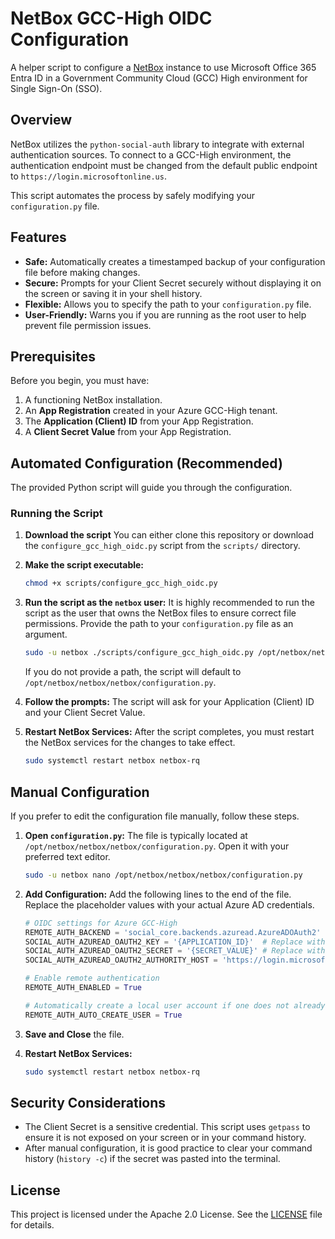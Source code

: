 # NetBox GCC-High OIDC Configuration

A helper script to configure a [NetBox](https://github.com/netbox-community/netbox) instance to use Microsoft Office 365 Entra ID in a Government Community Cloud (GCC) High environment for Single Sign-On (SSO).

## Overview

NetBox utilizes the `python-social-auth` library to integrate with external authentication sources. To connect to a GCC-High environment, the authentication endpoint must be changed from the default public endpoint to `https://login.microsoftonline.us`.

This script automates the process by safely modifying your `configuration.py` file.

## Features

-   **Safe:** Automatically creates a timestamped backup of your configuration file before making changes.
-   **Secure:** Prompts for your Client Secret securely without displaying it on the screen or saving it in your shell history.
-   **Flexible:** Allows you to specify the path to your `configuration.py` file.
-   **User-Friendly:** Warns you if you are running as the root user to help prevent file permission issues.

## Prerequisites

Before you begin, you must have:

1.  A functioning NetBox installation.
2.  An **App Registration** created in your Azure GCC-High tenant.
3.  The **Application (Client) ID** from your App Registration.
4.  A **Client Secret Value** from your App Registration.

## Automated Configuration (Recommended)

The provided Python script will guide you through the configuration.

### Running the Script

1.  **Download the script**
    You can either clone this repository or download the `configure_gcc_high_oidc.py` script from the `scripts/` directory.

2.  **Make the script executable:**
    ```bash
    chmod +x scripts/configure_gcc_high_oidc.py
    ```

3.  **Run the script as the `netbox` user:**
    It is highly recommended to run the script as the user that owns the NetBox files to ensure correct file permissions. Provide the path to your `configuration.py` file as an argument.

    ```bash
    sudo -u netbox ./scripts/configure_gcc_high_oidc.py /opt/netbox/netbox/netbox/configuration.py
    ```
    If you do not provide a path, the script will default to `/opt/netbox/netbox/netbox/configuration.py`.

4.  **Follow the prompts:**
    The script will ask for your Application (Client) ID and your Client Secret Value.

5.  **Restart NetBox Services:**
    After the script completes, you must restart the NetBox services for the changes to take effect.
    ```bash
    sudo systemctl restart netbox netbox-rq
    ```

## Manual Configuration

If you prefer to edit the configuration file manually, follow these steps.

1.  **Open `configuration.py`:**
    The file is typically located at `/opt/netbox/netbox/netbox/configuration.py`. Open it with your preferred text editor.
    ```bash
    sudo -u netbox nano /opt/netbox/netbox/netbox/configuration.py
    ```

2.  **Add Configuration:**
    Add the following lines to the end of the file. Replace the placeholder values with your actual Azure AD credentials.

    ```python
    # OIDC settings for Azure GCC-High
    REMOTE_AUTH_BACKEND = 'social_core.backends.azuread.AzureADOAuth2'
    SOCIAL_AUTH_AZUREAD_OAUTH2_KEY = '{APPLICATION_ID}'  # Replace with your Azure AD Application (Client) ID
    SOCIAL_AUTH_AZUREAD_OAUTH2_SECRET = '{SECRET_VALUE}' # Replace with your Azure AD Client Secret Value
    SOCIAL_AUTH_AZUREAD_OAUTH2_AUTHORITY_HOST = 'https://login.microsoftonline.us'

    # Enable remote authentication
    REMOTE_AUTH_ENABLED = True

    # Automatically create a local user account if one does not already exist
    REMOTE_AUTH_AUTO_CREATE_USER = True
    ```

3.  **Save and Close** the file.

4.  **Restart NetBox Services:**
    ```bash
    sudo systemctl restart netbox netbox-rq
    ```

## Security Considerations

-   The Client Secret is a sensitive credential. This script uses `getpass` to ensure it is not exposed on your screen or in your command history.
-   After manual configuration, it is good practice to clear your command history (`history -c`) if the secret was pasted into the terminal.

## License

This project is licensed under the Apache 2.0 License. See the [LICENSE](./LICENSE) file for details.